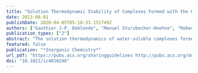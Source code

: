 ```yaml
---
title: "Solution Thermodynamic Stability of Complexes Formed with the Octadentate Hydroxypyridinonate Ligand 3,4,3-LI(1,2-HOPO): A Critical Feature for Efficient Chelation of Lanthanide(IV) and Actinide(IV) Ions"
date: 2013-08-01
publishDate: 2020-04-05T05:18:33.151749Z
authors: ["Gauthier J-P. Deblonde", "Manuel Sturzbecher-Hoehne", "Rebecca J Abergel"]
publication_types: ["2"]
abstract: "The solution thermodynamics of water-soluble complexes formed between Ce(III), Ce(IV), Th(IV) and the octadentate chelating agent 3,4,3-LI(1,2-HOPO) were investigated. Several techniques including spectrofluorimetric and automated spectrophotometric titrations were used to overcome the slow spontaneous oxidation of Ce(III) complexes yielding to stability constants of log β 110 = 17.4 ± 0.5, log β 11−1 = 8.3 ± 0.4 and log β 111 = 21.2 ± 0."
featured: false
publication: "*Inorganic Chemistry*"
url_pdf: "https://pubs.acs.org/sharingguidelines http://pubs.acs.org/doi/10.1021/ic4010246"
doi: "10.1021/ic4010246"
---
```


